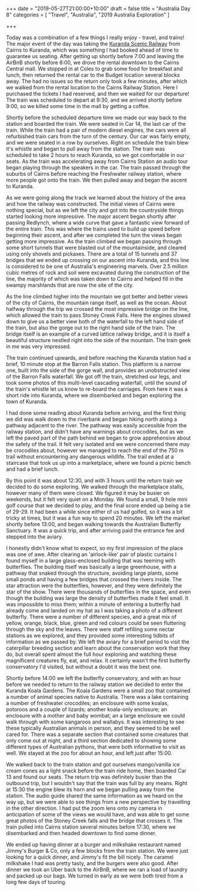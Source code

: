 +++
date = "2019-05-27T21:00:00+10:00"
draft = false
title = "Australia Day 8"
categories = [ "Travel", "Australia", "2019 Australia Exploration" ]

+++

Today was a combination of a few things I really enjoy - travel, and trains! The major event of the day was taking the [Kuranda Scenic Railway](https://www.ksr.com.au/) from Cairns to Kuranda, which was something I had booked ahead of time to guarantee us seating. After getting up shortly before 7:00 and leaving the AirBnB shortly before 8:00, we drove the rental downtown to the Cairns Central mall. We stopped in at Coles to grab some food for breakfast and lunch, then returned the rental car to the Budget location several blocks away. The had no issues so the return only took a few minutes, after which we walked from the rental location to the Cairns Railway Station. Here I purchased the tickets I had reserved, and then we waited for our departure! The train was scheduled to depart at 9:30, and we arrived shortly before 9:00, so we killed some time in the mall by getting a coffee.

Shortly before the scheduled departure time we made our way back to the station and boarded the train. We were seated in Car 14, the last car of the train. While the train had a pair of modern diesel engines, the cars were all refurbished train cars from the turn of the century. Our car was fairly empty, and we were seated in a row by ourselves. Right on schedule the train blew it's whistle and began to pull away from the station. The train was scheduled to take 2 hours to reach Kuranda, so we got comfortable in our seats. As the train was accelerating away from Cairns Station an audio tour began playing through the speakers in the car. The train passed through the suburbs of Cairns before reaching the Freshwater railway station, where more people got onto the train. We then pulled away and began the ascent to Kuranda.

As we were going along the track we learned about the history of the area and how the railway was constructed. The initial views of Cairns were nothing special, but as we left the city and got into the countryside things started looking more impressive. The major ascent began shortly after passing Redlynch, where a wide curve that gave a fantastic view forward of the entire train. This was where the trains used to build up speed before beginning their ascent, and after we completed the turn the views began getting more impressive. As the train climbed we began passing through some short tunnels that were blasted out of the mountainside, and cleared using only shovels and pickaxes. There are a total of 15 tunnels and 37 bridges that we ended up crossing on our ascent into Kuranda, and this line is considered to be one of Australia's engineering marvels. Over 2.5 million cubic metres of rock and soil were excavated during the construction of the line, the majority of which was taken down to Cairns and helped fill in the swampy marshlands that are now the site of the city.

As the line climbed higher into the mountain we got better and better views of the city of Cairns, the mountain range itself, as well as the ocean. About halfway through the trip we crossed the most impressive bridge on the line, which allowed the train to pass Stoney Creek Falls. Here the engines slowed down to give us a better view both of the waterfall to the left hand side of the train, but also the gorge out to the right hand side of the train. The bridge itself is an example of a curved lattice railway bridge, and it is itself a beautiful structure nestled right into the side of the mountain. The train geek in me was very impressed.

The train continued upwards, and before reaching the Kuranda station had a brief, 10 minute stop at the Barron Falls station. This platform is a narrow one, built into the side of the gorge wall, and provides an unobstructed view of the Barron Falls waterfall. We got off the train, stretched our legs, and took some photos of this multi-level cascading waterfall, until the sound of the train's whistle let us know to re-board the carriages. From here it was a short ride into Kuranda, where we disembarked and began exploring the town of Kuranda.

I had done some reading about Kuranda before arriving, and the first thing we did was walk down to the riverbank and began hiking north along a pathway adjacent to the river. The pathway was easily accessible from the railway station, and didn't have any warnings about crocodiles, but as we left the paved part of the path behind we began to grow apprehensive about the safety of the trail. It felt very isolated and we were concerned there may be crocodiles about, however we managed to reach the end of the 750 m trail without encountering any dangerous wildlife. The trail ended at a staircase that took us up into a marketplace, where we found a picnic bench and had a brief lunch.

By this point it was about 12:30, and with 3 hours until the return train we decided to do some exploring. We walked through the marketplace stalls, however many of them were closed. We figured it may be busier on weekends, but it felt very quiet on a Monday. We found a small, 9 hole mini golf course that we decided to play, and the final score ended up being a tie of 29-29. It had been a while since either of us had golfed, so it was a bit tricky at times, but it was a fun way to spend 20 minutes. We left the market shortly before 13:00, and began walking towards the Australian Butterfly Sanctuary. It was a quick trip, and after arriving paid the entrance fee and stepped into the aviary.

I honestly didn't know what to expect, so my first impression of the place was one of awe. After clearing an 'airlock-like' pair of plastic curtains I found myself in a large glass-enclosed building that was teeming with butterflies. The building itself was basically a large greenhouse, with a pathway that snaked through the structure, avoiding large plants, some small ponds and having a few bridges that crossed the rivers inside. The star attraction were the butterflies, however, and they were definitely the star of the show. There were thousands of butterflies in the space, and even though the building was large the density of butterflies made it feel small. It was impossible to miss them; within a minute of entering a butterfly had already come and landed on my hat as I was taking a photo of a different butterfly. There were a number of different species, and a great mix of yellow, orange, black, blue, green and red colours could be seen fluttering through the sky and the leaves. There were staff refilling some nectar stations as we explored, and they provided some interesting tidbits of information as we passed by. We left the aviary for a brief period to visit the caterpillar breeding section and learn about the conservation work that they do, but overall spent almost the full hour exploring and watching these magnificent creatures fly, eat, and relax. It certainly wasn't the first butterfly conservatory I'd visited, but without a doubt it was the best one.

Shortly before 14:00 we left the butterfly conservatory, and with an hour before we needed to return to the railway station we decided to enter the Kuranda Koala Gardens. The Koala Gardens were a small zoo that contained a number of animal species native to Australia. There was a lake containing a number of freshwater crocodiles; an enclosure with some koalas, potoroos and a couple of lizards; another koala-only enclosure; an enclosure with a mother and baby wombat; an a large enclosure we could walk through with some kangaroos and wallabys. It was interesting to see these typically Australian animals in person, and they seemed to be well cared for. There was a separate section that contained some creatures that only come out at night, and a third section dedicated to showing some different types of Australian pythons, that were both informative to visit as well. We stayed at the zoo for about an hour, and left just after 15:00.

We walked back to the train station and got ourselves mango/vanilla ice cream cones as a light snack before the train ride home, then boarded Car 13 and found our seats. The return trip was definitely busier than the outbound trip, but I wouldn't say that the train was full by any means. Right at 15:30 the engine blew its horn and we began pulling away from the station. The audio guide shared the same information as we heard on the way up, but we were able to see things from a new perspective by travelling in the other direction. I had put the zoom lens onto my camera in anticipation of some of the views we would have, and was able to get some great photos of the Stoney Creek falls and the bridge that crosses it. The train pulled into Cairns station several minutes before 17:30, where we disembarked and then headed downtown to find some dinner.

We ended up having dinner at a burger and milkshake restaurant named Jimmy's Burger & Co, only a few blocks from the train station. We were just looking for a quick dinner, and Jimmy's fit the bill nicely. The caramel milkshake I had was pretty tasty, and the burgers were also good. After dinner we took an Uber back to the AirBnB, where we ran a load of laundry and packed up our bags. We turned in early as we were both tired from a long few days of touring.

